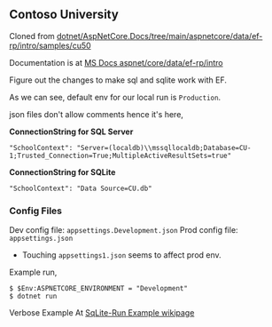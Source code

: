 ##  Contoso University
Cloned from
[dotnet/AspNetCore.Docs/tree/main/aspnetcore/data/ef-rp/intro/samples/cu50](https://github.com/dotnet/AspNetCore.Docs/tree/main/aspnetcore/data/ef-rp/intro/samples/cu50)

Documentation is at [MS Docs aspnet/core/data/ef-rp/intro](https://docs.microsoft.com/en-us/aspnet/core/data/ef-rp/intro)

Figure out the changes to make sql and sqlite work with EF.

As we can see, default env for our local run is `Production`.

json files don't allow comments hence it's here,

**ConnectionString for SQL Server**

    "SchoolContext": "Server=(localdb)\\mssqllocaldb;Database=CU-1;Trusted_Connection=True;MultipleActiveResultSets=true"

**ConnectionString for SQLite**

    "SchoolContext": "Data Source=CU.db"

### Config Files
Dev config file: `appsettings.Development.json`
Prod config file: `appsettings.json`
- Touching `appsettings1.json` seems to affect prod env.

Example run,

    $ $Env:ASPNETCORE_ENVIRONMENT = "Development"
    $ dotnet run

Verbose Example At [SqLite-Run Example wikipage](SqLite-Run.md)
